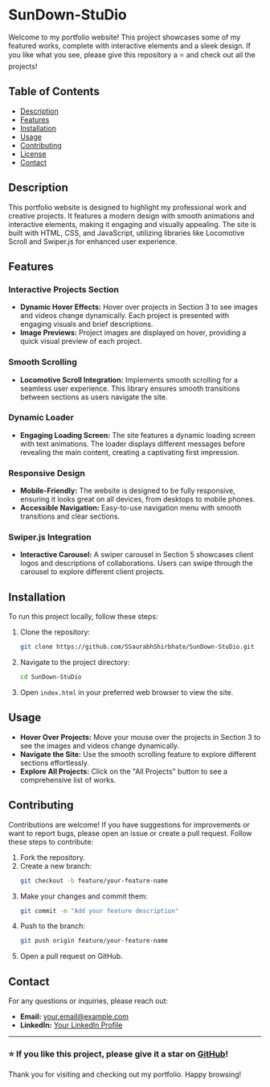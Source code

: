 # SunDown-StuDio

Welcome to my portfolio website! This project showcases some of my featured works, complete with interactive elements and a sleek design. If you like what you see, please give this repository a ⭐️ and check out all the projects!

## Table of Contents

- [Description](#description)
- [Features](#features)
- [Installation](#installation)
- [Usage](#usage)
- [Contributing](#contributing)
- [License](#license)
- [Contact](#contact)

## Description

This portfolio website is designed to highlight my professional work and creative projects. It features a modern design with smooth animations and interactive elements, making it engaging and visually appealing. The site is built with HTML, CSS, and JavaScript, utilizing libraries like Locomotive Scroll and Swiper.js for enhanced user experience.

## Features

### Interactive Projects Section
- **Dynamic Hover Effects:** Hover over projects in Section 3 to see images and videos change dynamically. Each project is presented with engaging visuals and brief descriptions.
- **Image Previews:** Project images are displayed on hover, providing a quick visual preview of each project.

### Smooth Scrolling
- **Locomotive Scroll Integration:** Implements smooth scrolling for a seamless user experience. This library ensures smooth transitions between sections as users navigate the site.

### Dynamic Loader
- **Engaging Loading Screen:** The site features a dynamic loading screen with text animations. The loader displays different messages before revealing the main content, creating a captivating first impression.

### Responsive Design
- **Mobile-Friendly:** The website is designed to be fully responsive, ensuring it looks great on all devices, from desktops to mobile phones.
- **Accessible Navigation:** Easy-to-use navigation menu with smooth transitions and clear sections.

### Swiper.js Integration
- **Interactive Carousel:** A swiper carousel in Section 5 showcases client logos and descriptions of collaborations. Users can swipe through the carousel to explore different client projects.

## Installation

To run this project locally, follow these steps:

1. Clone the repository:
    ```bash
    git clone https://github.com/SSaurabhShirbhate/SunDown-StuDio.git
    ```
2. Navigate to the project directory:
    ```bash
    cd SunDown-StuDio
    ```
3. Open `index.html` in your preferred web browser to view the site.

## Usage

- **Hover Over Projects:** Move your mouse over the projects in Section 3 to see the images and videos change dynamically.
- **Navigate the Site:** Use the smooth scrolling feature to explore different sections effortlessly.
- **Explore All Projects:** Click on the "All Projects" button to see a comprehensive list of works.

## Contributing

Contributions are welcome! If you have suggestions for improvements or want to report bugs, please open an issue or create a pull request. Follow these steps to contribute:

1. Fork the repository.
2. Create a new branch:
    ```bash
    git checkout -b feature/your-feature-name
    ```
3. Make your changes and commit them:
    ```bash
    git commit -m "Add your feature description"
    ```
4. Push to the branch:
    ```bash
    git push origin feature/your-feature-name
    ```
5. Open a pull request on GitHub.



## Contact

For any questions or inquiries, please reach out:

- **Email:** your.email@example.com
- **LinkedIn:** [Your LinkedIn Profile](https://www.linkedin.com/in/saurabhshirbhate)

---

### ⭐️ If you like this project, please give it a star on [GitHub](https://github.com/SSaurabhShirbhate/SunDown-StuDio)!

Thank you for visiting and checking out my portfolio. Happy browsing!
